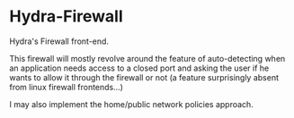 # Hydra-Firewall
Hydra's Firewall front-end.

This firewall will mostly revolve around the feature of auto-detecting when an application needs access to a closed port and asking the user if he wants to allow it through the firewall or not (a feature surprisingly absent from linux firewall frontends...)

I may also implement the home/public network policies approach.
